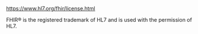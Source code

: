 https://www.hl7.org/fhir/license.html

FHIR® is the registered trademark of HL7 and is used with the permission of HL7.
